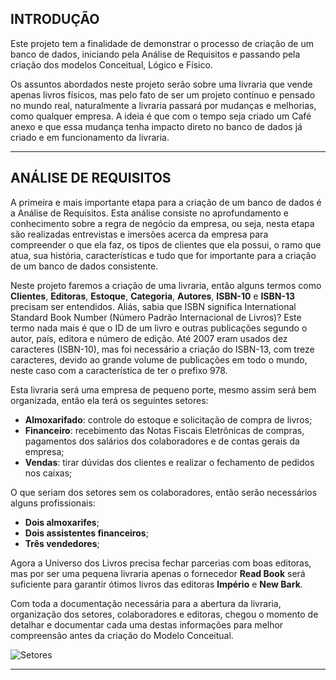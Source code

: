 ## INTRODUÇÃO

Este projeto tem a finalidade de demonstrar o processo de criação de um banco de dados, iniciando pela Análise de Requisitos e passando
pela criação dos modelos Conceitual, Lógico e Físico.

Os assuntos abordados neste projeto serão sobre uma livraria que vende apenas livros físicos, mas pelo fato de ser um projeto contínuo e pensado
no mundo real, naturalmente a livraria passará por mudanças e melhorias, como qualquer empresa. A ideia é que com o tempo seja criado um
Café anexo e que essa mudança tenha impacto direto no banco de dados já criado e em funcionamento da livraria.

<hr size="100"> <!-- LINHA HORIZONTAL -->

## ANÁLISE DE REQUISITOS

A primeira e mais importante etapa para a criação de um banco de dados é a Análise de Requisitos. Esta análise consiste no aprofundamento
e conhecimento sobre a regra de negócio da empresa, ou seja, nesta etapa são realizadas entrevistas e imersões acerca da empresa para compreender
o que ela faz, os tipos de clientes que ela possui, o ramo que atua, sua história, características e tudo que for importante para a criação
de um banco de dados consistente.

Neste projeto faremos a criação de uma livraria, então alguns termos como **Clientes**, **Editoras**, **Estoque**, **Categoria**, **Autores**, **ISBN-10** 
e **ISBN-13** precisam ser entendidos. 
Aliás, sabia que ISBN significa International Standard Book Number (Número Padrão Internacional de Livros)?
Este termo nada mais é que o ID de um livro e outras publicações segundo o autor, país, editora e número de edição. Até 2007 eram usados dez
caracteres (ISBN-10), mas foi necessário a criação do ISBN-13, com treze caracteres, devido ao grande volume de publicações em todo o mundo,
neste caso com a característica de ter o prefixo 978.

Esta livraria será uma empresa de pequeno porte, mesmo assim será bem organizada, então ela terá os seguintes setores:

- **Almoxarifado**: controle do estoque e solicitação de compra de livros;
- **Financeiro**: recebimento das Notas Fiscais Eletrônicas de compras, pagamentos dos salários dos colaboradores e de contas gerais da empresa;
- **Vendas**: tirar dúvidas dos clientes e realizar o fechamento de pedidos nos caixas;

O que seriam dos setores sem os colaboradores, então serão necessários alguns profissionais:

- **Dois almoxarifes**;
- **Dois assistentes financeiros**;
- **Três vendedores**;

Agora a Universo dos Livros precisa fechar parcerias com boas editoras, mas por ser uma pequena livraria apenas o fornecedor **Read Book** será suficiente para garantir ótimos livros das editoras **Império** e **New Bark**.

Com toda a documentação necessária para a abertura da livraria, organização dos setores, colaboradores e editoras, chegou o momento de detalhar e documentar cada uma destas informações para melhor compreensão antes da criação do Modelo Conceitual.

![Setores](https://drive.google.com/file/d/10x9tW7Ecb5BDjhqlOTamcvhEOBh93jX2/view?usp=sharing)



<hr size="100"> <!-- LINHA HORIZONTAL -->

<!-- BOX DE CÓDIGOS -->

<!-- 
```markdown 
Syntax highlighted code block

# Header 1
## Header 2
### Header 3

- Bulleted
- List

1. Numbered
2. List

**Bold** and _Italic_ and `Code` text

[Link](url) and ![Image](src)
```
--> 


